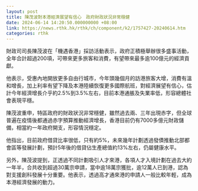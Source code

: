 ```yaml
---
layout: post
title: 陳茂波對本港經濟展望有信心　政府財政狀況非常穩健
date: 2024-06-14 14:20:50.000000000 +08:00
link: https://news.rthk.hk/rthk/ch/component/k2/1757427-20240614.htm
categories: rthk
---
```


財政司司長陳茂波在「機遇香港」採訪活動表示，政府正積極舉辦很多盛事活動，全年合計超過200項，可帶來更多旅客和消費，有望帶來最多逾100億元的經濟貢獻。

他表示，受惠內地開放更多自由行城市，今年頭幾個月的訪港旅客大增，消費有溫和增長，加上利率有望下降及本港陸續恢復更多國際航班，對經濟展望有信心，估計今年經濟增長介乎約2.5%到3.5%左右，目前本港通脹及失業率低，形容總體社會表現平穩。

陳茂波重申，特區政府的財政狀況非常穩健，雖然過去兩、三年出現赤字，但全球普遍在疫情後都通過赤字預算推動經濟增長，香港目前仍有7000多億元財政儲備，相當約一年政府開支，形容情況穩定。

他指出，目前政府借貸比率很低，只有約5%，未來幾年計劃透過發債推動北部都會區等發展計劃，預計5年後的借貸佔生產總值約13%左右，仍屬健康水平。

另外，陳茂波提到，正透過不同計劃吸引人才來港，各項人才入境計劃在過去大約一年半，合共收到超過30萬宗申請，當中逾18萬宗獲批，逾12萬人已到港，認為對支援創科發展十分重要。他表示，透過高才通來港的申請人一般比較年輕，成為本港經濟發展的動力。
